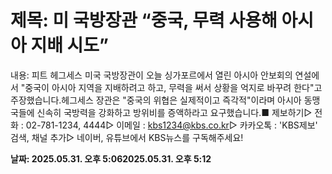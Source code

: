 # **제목: 미 국방장관 “중국, 무력 사용해 아시아 지배 시도”**

  내용: 피트 헤그세스 미국 국방장관이 오늘 싱가포르에서 열린 아시아 안보회의 연설에서 "중국이 아시아 지역을 지배하려고 하고, 무력을 써서 상황을 억지로 바꾸려 한다"고 주장했습니다.헤그세스 장관은 "중국의 위협은 실제적이고 즉각적"이라며 아시아 동맹국들에 신속히 국방력을 강화하고 방위비를 증액하라고 요구했습니다.■ 제보하기▷ 전화 : 02-781-1234, 4444▷ 이메일 : kbs1234@kbs.co.kr▷ 카카오톡 : 'KBS제보' 검색, 채널 추가▷ 네이버, 유튜브에서 KBS뉴스를 구독해주세요!

  **날짜: 2025.05.31. 오후 5:062025.05.31. 오후 5:12**